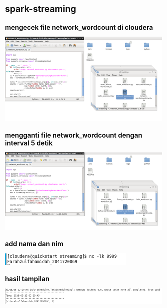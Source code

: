 # spark-streaming
## mengecek file network_wordcount di cloudera
![Screenshot](img/gambar1.PNG) </br>

## mengganti file network_wordcount dengan interval 5 detik
![Screenshot](img/gambar2_ganti5dtk.PNG) </br>

## add nama dan nim 
![Screenshot](img/add_Nama%26NIM.PNG) </br>

## hasil tampilan 
![Screenshot](img/hasil%20running.PNG) </br>